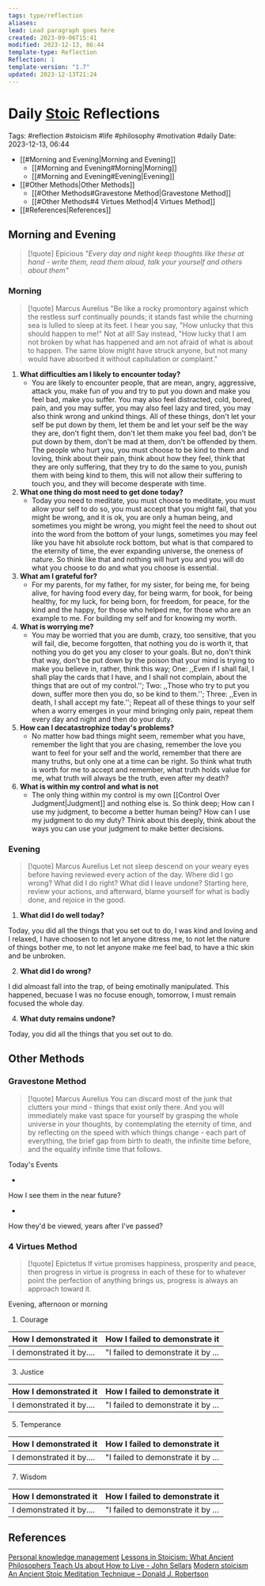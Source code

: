 ```yaml
---
tags: type/reflection
aliases: 
lead: Lead paragraph goes here
created: 2023-09-06T15:41
modified: 2023-12-13, 06:44
template-type: Reflection
Reflection: 1
template-version: "1.7"
updated: 2023-12-13T21:24
---
```



# Daily [Stoic](../SLIP-BOX/Stoicism.md) Reflections

Tags:  #reflection #stoicism #life #philosophy #motivation #daily 
Date: 2023-12-13, 06:44

- [[#Morning and Evening|Morning and Evening]]
	- [[#Morning and Evening#Morning|Morning]]
	- [[#Morning and Evening#Evening|Evening]]
- [[#Other Methods|Other Methods]]
	- [[#Other Methods#Gravestone Method|Gravestone Method]]
	- [[#Other Methods#4 Virtues Method|4 Virtues Method]]
- [[#References|References]]


## Morning and Evening

> [!quote] Epicious 
> _"Every day and night keep thoughts like these at hand - write them, read them aloud, talk your yourself and others about them"_

### Morning

> [!quote] Marcus Aurelius
> "Be like a rocky promontory against which the restless surf continually pounds; it stands fast while the churning sea is lulled to sleep at its feet. I hear you say, "How unlucky that this should happen to me!" Not at all! Say instead, "How lucky that I am not broken by what has happened and am not afraid of what is about to happen. The same blow might have struck anyone, but not many would have absorbed it without capitulation or complaint."

1. **What difficulties am I likely to encounter today?**
	- You are likely to encounter people, that are mean, angry, aggressive, attack you, make fun of you and try to put you down and make you feel bad, make you suffer. You may also feel distracted, cold, bored, pain, and you may suffer, you may also feel lazy and tired, you may also think wrong and unkind things. All of these things, don't let your self be put down by them, let them be and let your self be the way they are, don't fight them, don't let them make you feel bad, don't be put down by them, don't be mad at them, don't be offended by them. The people who hurt you, you must choose to be kind to them and loving, think about their pain, think about how they feel, think that they are only suffering, that they try to do the same to you, punish them with being kind to them, this will not allow their suffering to touch you, and they will become desperate with time.
2. **What one thing do most need to get done today?**
	- Today you need to meditate, you must choose to meditate, you must allow your self to do so, you must accept that you might fail, that you might be wrong, and it is ok, you are only a human being, and sometimes you might be wrong, you might feel the need to shout out into the word from the bottom of your lungs, sometimes you may feel like you have hit absolute rock bottom, but what is that compared to the eternity of time, the ever expanding universe, the oneness of nature. So think like that and nothing will hurt you and you will do what you choose to do and what you choose is essential. 
1. **What am I grateful for?**
	- For my parents, for my father, for my sister, for being me, for being alive, for having food every day, for being warm, for book, for being healthy, for my luck, for being born, for freedom, for peace, for the kind and the happy, for those who helped me, for those who are an example to me. For building my self and for knowing my worth. 
2. **What is worrying me?**
	- You may be worried that you are dumb, crazy, too sensitive, that you will fail, die, become forgotten, that nothing you do is worth it, that nothing you do get you any closer to your goals. But no, don't think that way, don't be put down by the poison that your mind is trying to make you believe in, rather, think this way; One: ,,Even if I shall fail, I shall play the cards that I have, and I shall not complain, about the things that are out of my control.''; Two: ,,Those who try to put you down, suffer more then you do, so be kind to them.''; Three: ,,Even in death, I shall accept my fate.''; Repeat all of these things to your self when a worry emerges in your mind bringing only pain, repeat them every day and night and then do your duty. 
1. **How can I decatastrophize today's problems?**
	- No matter how bad things might seem, remember what you have, remember the light that you are chasing, remember the love you want to feel for your self and the world, remember that there are many truths, but only one at a time can be right. So think what truth is worth for me to accept and remember, what truth holds value for me, what truth will always be the truth, even after my death? 
2. **What is within my control and what is not**
	- The only thing within my control is my own [[Control Over Judgment|Judgment]] and nothing else is. So think deep; How can I use my judgment, to become a better human being? How can I use my judgment to do my duty? Think about this deeply, think about the ways you can use your judgment to make better decisions.

### Evening

> [!quote] Marcus Aurelius
> Let not sleep descend on your weary eyes before having reviewed every action of the day. Where did I go wrong? What did I do right? What did I leave undone? Starting here, review your actions, and afterward, blame yourself for what is badly done, and rejoice in the good.

1. **What did I do well today?**

Today, you did all the things that you set out to do, I was kind and loving and I relaxed, I have choosen to not let anyone ditress me, to not let the nature of things bother me, to not let anyone make me feel bad, to have a thic skin and be unbroken. 

2. **What did I do wrong?**

I did almoast fall into the trap, of being emotinally manipulated. This happened, becuase I was no focuse enough, tomorrow, I must remain focused the whole day.  

4. **What duty remains undone?**

Today, you did all the things that you set out to do.

## Other Methods

### Gravestone Method

> [!quote] Marcus Aurelius
> You can discard most of the junk that clutters your mind - things that exist only there. And you will immediately make vast space for yourself by grasping the whole universe in your thoughts, by contemplating the eternity of time, and by reflecting on the speed with which things change - each part of everything, the brief gap from birth to death, the infinite time before, and the equality infinite time that follows. 

Today's Events 

-

How I see them in the near future? 

-

How they'd be viewed, years after I've passed?

### 4 Virtues Method

> [!quote] Epictetus 
> If virtue promises happiness, prosperity and peace, then progress in virtue is progress in each of these for to whatever point the perfection of anything brings us, progress is always an approach toward it.

Evening, afternoon or morning

1. Courage 

| How I demonstrated it  | How I failed to demonstrate it |
| ------------------- | ---------------- |
| I demonstrated it by....                 | "I failed to demonstrate it by ...              |

3. Justice

| How I demonstrated it  | How I failed to demonstrate it |
| ------------------- | ---------------- |
| I demonstrated it by....                 | "I failed to demonstrate it by ...             

5. Temperance

| How I demonstrated it  | How I failed to demonstrate it |
| ------------------- | ---------------- |
| I demonstrated it by....                 | "I failed to demonstrate it by ...             

7. Wisdom

| How I demonstrated it  | How I failed to demonstrate it |
| ------------------- | ---------------- |
| I demonstrated it by....                 | "I failed to demonstrate it by ...             

## References

[Personal knowledge management](Personal%20knowledge%20management.md)
[Lessons in Stoicism: What Ancient Philosophers Teach Us about How to Live - John Sellars](https://books.google.cz/books/about/Lessons_in_Stoicism.html?id=ky84zQEACAAJ&redir_esc=y)
[Modern stoicism](https://modernstoicism.com/)
[An Ancient Stoic Meditation Technique – Donald J. Robertson](https://donaldrobertson.name/2017/03/22/an-ancient-stoic-meditation-technique/)


